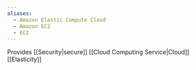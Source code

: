 ```yaml
---
aliases:
  - Amazon Elastic Compute Cloud
  - Amazon EC2
  - EC2
---
```

Provides [[Security|secure]] [[Cloud Computing Service|Cloud]] [[Elasticity]]